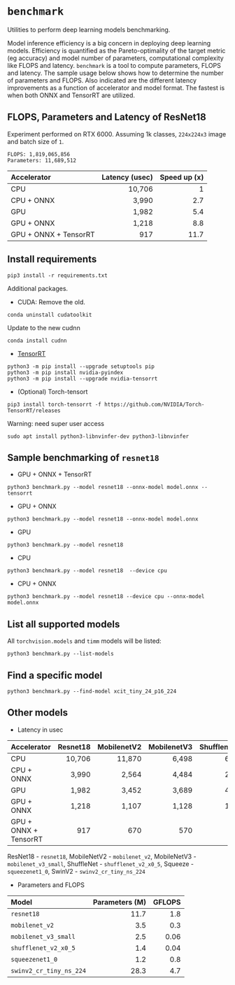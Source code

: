 # `benchmark`
Utilities to perform deep learning models benchmarking.

Model inference efficiency is a big concern in deploying deep learning models. Efficiency is quantified as the Pareto-optimality of the target metric (eg accuracy) and model number of parameters, computational complexity like FLOPS and latency. `benchmark` is a tool to compute parameters, FLOPS and latency. The sample usage below shows how to determine the number of parameters and FLOPS. Also indicated are the different latency improvements as a function of accelerator and model format. The fastest is when both ONNX and TensorRT are utilized.

## FLOPS, Parameters and Latency of ResNet18

Experiment performed on RTX 6000. Assuming 1k classes, `224x224x3` image and batch size of `1`.
```
FLOPS: 1,819,065,856
Parameters: 11,689,512
```

| **Accelerator** | **Latency (usec)** | Speed up (x) |
| :--- | ---: | --: |
| CPU | 10,706 | 1 |
| CPU + ONNX | 3,990 | 2.7 |
| GPU | 1,982 | 5.4 |
| GPU + ONNX | 1,218 | 8.8 |
| GPU + ONNX + TensorRT | 917 | 11.7 |




## Install requirements
```
pip3 install -r requirements.txt
```

Additional packages.

- CUDA:
Remove the old.
```
conda uninstall cudatoolkit
```
Update to the new cudnn
```
conda install cudnn
```

- [TensorRT](https://docs.nvidia.com/deeplearning/tensorrt/install-guide/index.html#installing-pip)
```
python3 -m pip install --upgrade setuptools pip
python3 -m pip install nvidia-pyindex
python3 -m pip install --upgrade nvidia-tensorrt
```

- (Optional) Torch-tensort
```
pip3 install torch-tensorrt -f https://github.com/NVIDIA/Torch-TensorRT/releases
```
Warning: need super user access
```
sudo apt install python3-libnvinfer-dev python3-libnvinfer 
```

## Sample benchmarking of `resnet18`

- GPU + ONNX + TensorRT
```
python3 benchmark.py --model resnet18 --onnx-model model.onnx --tensorrt
```

- GPU + ONNX
```
python3 benchmark.py --model resnet18 --onnx-model model.onnx
```

- GPU 
```
python3 benchmark.py --model resnet18 
```

- CPU 
```
python3 benchmark.py --model resnet18  --device cpu
```

- CPU + ONNX
```
python3 benchmark.py --model resnet18 --device cpu --onnx-model model.onnx
```

## List all supported models
All `torchvision.models` and `timm` models will be listed:

```
python3 benchmark.py --list-models
```

## Find a specific model

```
python3 benchmark.py --find-model xcit_tiny_24_p16_224
```

## Other models 
- Latency in usec

| **Accelerator** | **Resnet18** | **MobilenetV2** | **MobilenetV3** | **ShufflenetV2** | **Squeeze** | **SwinV2** | 
| :--- | ---: | --: | ---: | --: | ---: | --: |
| CPU | 10,706 | 11,870 | 6,498 | 6,607 | 8,717 | 52,120 |
| CPU + ONNX | 3,990 | 2,564 | 4,484 | 2,479 | 3,136 | 50,094  |
| GPU | 1,982 | 3,452 | 3,689 |  4,135 | 1,741 | 6,963 |
| GPU + ONNX | 1,218 | 1,107 | 1,128 | 1,392 | 851 | 3,731 |
| GPU + ONNX + TensorRT | 917 | 670 | 570 | 404 | 443 | 3,327 |

ResNet18 - `resnet18`, MobileNetV2 - `mobilenet_v2`, MobileNetV3 - `mobilenet_v3_small`, ShuffleNet - `shufflenet_v2_x0_5`, Squeeze - `squeezenet1_0`, SwinV2 - `swinv2_cr_tiny_ns_224`

- Parameters and FLOPS

| **Model** | **Parameters (M)** | **GFLOPS** |
| :--- | ---: | --: |
| `resnet18` | 11.7 | 1.8 | 
| `mobilenet_v2` | 3.5 | 0.3 |
| `mobilenet_v3_small` | 2.5 | 0.06 |
| `shufflenet_v2_x0_5` | 1.4 | 0.04 |
| `squeezenet1_0` | 1.2 | 0.8 |
| `swinv2_cr_tiny_ns_224` | 28.3 | 4.7 |


